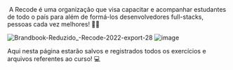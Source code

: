 <!--![unnamed](https://github.com/FelipEspessoto/recodePro/assets/98137286/c7555c55-4b9a-4db2-8b80-bc3049e4e909)-->

<img href='![unnamed](https://github.com/FelipEspessoto/recodePro/assets/98137286/c7555c55-4b9a-4db2-8b80-bc3049e4e909)' >
A Recode é uma organização que visa capacitar e acompanhar estudantes de todo o país para além de formá-los desenvolvedores full-stacks, pessoas cada vez melhores! 🤟🏻 

![Brandbook-Reduzido_-Recode-2022-export-28](https://github.com/FelipEspessoto/recodePro/assets/98137286/1507102c-2404-4da3-af9c-661062dab0dc)
![image](https://github.com/FelipEspessoto/recodePro/assets/98137286/1f00ce33-e32f-45a3-8148-a551ad1d865d)

Aqui nesta página estarão salvos e registrados todos os exercícios e arquivos referentes ao curso! 💻
